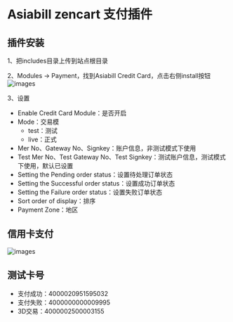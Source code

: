 
Asiabill zencart 支付插件
=

插件安装
-

1、把includes目录上传到站点根目录

2、Modules -> Payment，找到Asiabill Credit Card，点击右侧install按钮
![images](https://files.gitbook.com/v0/b/gitbook-x-prod.appspot.com/o/spaces%2FcSYgMg71VCxeEVhWhVFp%2Fuploads%2FhV8oRBXwlBgMdCy2exlZ%2Fzencart-admin-install.png?alt=media&token=4a0698f9-1d99-4a51-a86c-e7855c2fe40c)

3、设置
* Enable Credit Card Module：是否开启
* Mode：交易模
  * test：测试
  * live：正式
* Mer No、Gateway No、Signkey：账户信息，非测试模式下使用
* Test Mer No、Test Gateway No、Test Signkey：测试账户信息，测试模式下使用，默认已设置
* Setting the Pending order status：设置待处理订单状态
* Setting the Successful order status：设置成功订单状态
* Setting the Failure order status：设置失败订单状态
* Sort order of display：排序
* Payment Zone：地区


信用卡支付
-
![images](https://files.gitbook.com/v0/b/gitbook-x-prod.appspot.com/o/spaces%2FcSYgMg71VCxeEVhWhVFp%2Fuploads%2FJhjGY4FOLbq7UlkjkurH%2Fimage.png?alt=media&token=bd122e1d-42f3-491e-b8b9-2a6319f90671)


测试卡号
-
* 支付成功：4000020951595032
* 支付失败：4000000000009995
* 3D交易：4000002500003155


